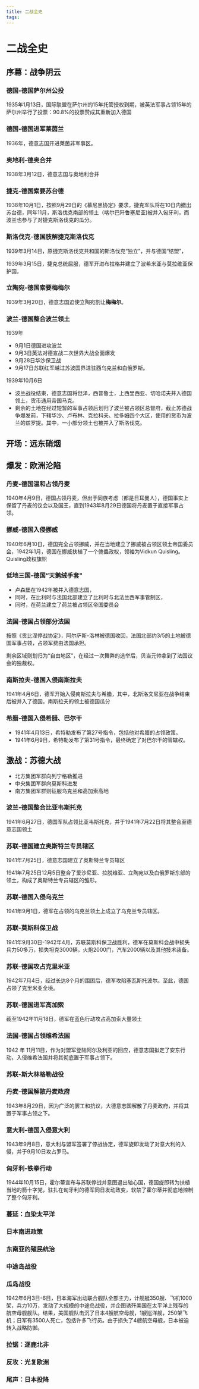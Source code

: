 ```yaml
---
title: 二战全史
tags:
---
```


# 二战全史

## 序幕：战争阴云

### 德国-德国萨尔州公投

1935年1月13日，国际联盟在萨尔州的15年托管授权到期，被英法军事占领15年的萨尔州举行了投票：90.8%的投票赞成其重新加入德国

### 德国-德国进军莱茵兰

1936年，德意志国开进莱茵非军事区。

### 奥地利-德奥合并

1938年3月12日，德意志国与奥地利合并

### 捷克-德国索要苏台德

1938年10月1日，按照9月29日的《慕尼黑协定》要求，捷克军队将在10日内撤出苏台德，同年11月，斯洛伐克南部的领土（喀尔巴阡鲁塞尼亚)被并入匈牙利，而波兰也参与了对捷克斯洛伐克的瓜分。

### 斯洛伐克-德国肢解捷克斯洛伐克

1939年3月14日，原捷克斯洛伐克共和国的斯洛伐克“独立”，并与德国“结盟”，

1939年3月15日，捷克总统屈服，德军开进布拉格并建立了波希米亚与莫拉维亚保护国。

### 立陶宛-德国索要梅梅尔

1939年3月20日，德意志国迫使立陶宛割让**梅梅尔**。

### 波兰-德国整合波兰领土

1939年

+ 9月1日德国进攻波兰 
+ 9月3日英法对德宣战二次世界大战全面爆发
+ 9月28日华沙保卫战 
+ 9月17日苏联红军越过苏波国界进驻西乌克兰和白俄罗斯。

1939年10月6日

+ 波兰战役结束，德意志国将但泽，西普鲁士，上西里西亚、切哈诺夫并入德国领土，货币通用帝国马克。
+ 剩余的土地在经过短暂的军事占领后划归了波兰被占领区总督府，截止苏德战争爆发前，下辖华沙、卢布林、克拉科夫、拉多姆四个大区，使用的货币为波兰的兹罗提。其中，一小部分领土也被并入了斯洛伐克。

## 开场：远东硝烟



## 爆发：欧洲沦陷

### 丹麦-德国温和占领丹麦

1940年4月9日，德国占领丹麦，但出于同族考虑（都是日耳曼人），德国事实上保留了丹麦的议会以及国王，直到1943年8月29日德国将丹麦置于直接军事占领。

### 挪威-德国入侵挪威

1940年6月10日，德国完全占领挪威，并在当地建立了挪威被占领区领土帝国委员会，1942年1月，德国在挪威扶植了一个傀儡政权，领袖为Vidkun Quisling。Quisling政权旗帜

### 低地三国-德国“天鹅绒手套"

+ 卢森堡在1942年被并入德意志国，
+ 同时，在比利时与法国北部建立了比利时与北法兰西军事管制区，
+ 同时，在荷兰建立了荷兰被占领区帝国委员会

### 法国-德国占领部分法国

按照《贡比涅停战协定》，阿尔萨斯-洛林被德国收回，法国北部约3/5的土地被德国军事占领，占领军费由法国承担。

剩余区域则划归为“自由地区”，在经过一次舞弊的选举后，贝当元帅拿到了法国议会的独裁权。

### 南斯拉夫-德国入侵南斯拉夫

1941年4月6日，德军开始入侵南斯拉夫与希腊，其中，北斯洛文尼亚在战争结束后被并入了德国。南斯拉夫的领土被德国瓜分

### 希腊-德国入侵希腊、巴尔干

+ 1941年4月13日，希特勒发布了第27号指令，包括他对希腊的占领政策。
+ 1941年6月9日，希特勒发布了第31号指令，最终确定了对巴尔干的管辖权。



## 激战：苏德大战

+ 北方集团军群向列宁格勒推进
+ 中央集团军群向莫斯科进发
+ 南方集团军群则征服乌克兰和高加索高地

### 波兰-德国整合比亚韦斯托克

1941年6月27日，德国军队占领比亚韦斯托克，并于1941年7月22日将其整合至德意志国领土

### 苏联-德国建立奥斯特兰专员辖区

1941年7月25日，德意志国建立了奥斯特兰专员辖区

1941年7月25日12月5日整合了爱沙尼亚、拉脱维亚、立陶宛以及白俄罗斯东部的领土，构成了奥斯特兰专员辖区的雏形。

### 苏联-德国入侵乌克兰

1941年9月1日，德军在占领的乌克兰领土上成立了乌克兰专员辖区。

### 苏联-莫斯科保卫战

1941年9月30日-1942年4月，苏联莫斯科保卫战胜利，德军在莫斯科会战中损失兵力50多万，损失坦克3000辆，火炮2000门，汽车2000辆以及其他技术装备。

### 苏联-德国攻占克里米亚

1942年7月4日，经过长达8个月的围困后，德军攻陷塞瓦斯托波尔。至此，德国占领了克里米亚全境。

### 苏联-德国进军高加索

截至1942年11月18日，德军在蓝色行动攻占高加索大量领土

### 法国-德国占领维希法国

1942 年 11月11日，作为对盟军登陆阿尔及利亚的回应，德意志国拟定了安东行动，入侵维希法国并将其彻底置于军事占领下。

### 苏联-斯大林格勒战役



### 丹麦-德国解散丹麦政府

1943年8月29日，因为广泛的罢工和抗议，大德意志国解散了丹麦政府，并将其置于军事占领之下。

### 意大利-德国入侵意大利

1943年9月8日，意大利与盟军签署了停战协定，德军旋即发动了对意大利的入侵，并于9月10日攻占罗马。

### 匈牙利-铁拳行动

1944年10月15日，霍尔蒂宣布与苏联停战并意图退出轴心国，德国旋即转为扶植当地的箭十字党，驻扎在匈牙利的德军同日发动政变，软禁了霍尔蒂并彻底地控制了整个匈牙利。

### 蔓延：血染太平洋

### 日本南进政策



### 东南亚的殖民统治



### 中途岛战役



### 瓜岛战役

1942年6月3日-6日，日本海军出动联合舰队全部主力，计舰艇350艘、飞机1000架，兵力10万，发动了大规模的中途岛战役，并企图诱歼美国在太平洋上残存的航空母舰舰队。结果，美国舰队击沉了日本4艘航空母舰，1艘巡洋舰，250架飞机；日军有3500人死亡，包括许多飞行员。由于损失了4艘航空母舰，日本被迫转入战略防御。

### 拉锯：逐鹿北非



### 反攻：光复欧洲



### 尾声：日本投降